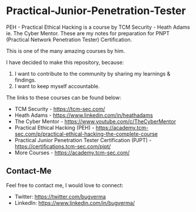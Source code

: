 # Practical-Junior-Penetration-Tester

PEH - Practical Ethical Hacking is a course by TCM Security - Heath Adams ie. The Cyber Mentor. These are my notes for preparation for PNPT (Practical Network Penetration Tester) Certification.

This is one of the many amazing courses by him.

I have decided to make this repository, because:
1. I want to contribute to the community by sharing my learnings & findings.
2. I want to keep myself accountable.

The links to these courses can be found below:

- TCM Security - https://tcm-sec.com/
- Heath Adams - https://www.linkedin.com/in/heathadams
- The Cyber Mentor - https://www.youtube.com/c/TheCyberMentor
- Practical Ethical Hacking (PEH) - https://academy.tcm-sec.com/p/practical-ethical-hacking-the-complete-course
- Practical Junior Penetration Tester Certification (PJPT) - https://certifications.tcm-sec.com/pjpt/
- More Courses - https://academy.tcm-sec.com/

## Contact-Me

Feel free to contact me, I would love to connect:

- Twitter: https://twitter.com/bugverma
- LinkedIn: https://www.linkedin.com/in/bugverma/
